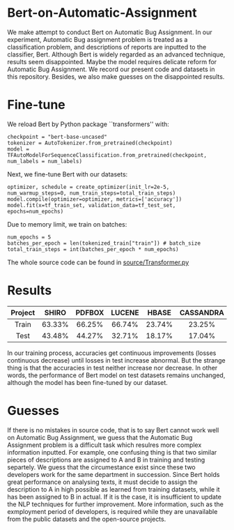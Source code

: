 # Bert-on-Automatic-Assignment
We make attempt to conduct Bert on Automatic Bug Assignment. In our experiment, Automatic Bug assignment problem is treated as a classification problem, and descriptions of reports are inputted to the classifier, Bert. Although Bert is widely regarded as an advanced technique, results seem disappointed. Maybe the model requires delicate reform for Automatic Bug Assignment. We record our present code and datasets in this repository. Besides, we also make guesses on the disappointed results.

# Fine-tune
We reload Bert by Python package ``transformers'' with:

    checkpoint = "bert-base-uncased"
    tokenizer = AutoTokenizer.from_pretrained(checkpoint)
    model = TFAutoModelForSequenceClassification.from_pretrained(checkpoint, num_labels = num_labels)

Next, we fine-tune Bert with our datasets:

    optimizer, schedule = create_optimizer(init_lr=2e-5, num_warmup_steps=0, num_train_steps=total_train_steps)
    model.compile(optimizer=optimizer, metrics=['accuracy'])
    model.fit(x=tf_train_set, validation_data=tf_test_set, epochs=num_epochs)

Due to memory limit, we train on batches:

    num_epochs = 5
    batches_per_epoch = len(tokenized_train["train"]) # batch_size
    total_train_steps = int(batches_per_epoch * num_epochs)

The whole source code can be found in [source/Transformer.py](./source/Transformer.py)

# Results
| Project | SHIRO | PDFBOX | LUCENE | HBASE | CASSANDRA |
| :-: | :-: | :-: | :-: | :-: | :-: |
| Train | 63.33% | 66.25% | 66.74% | 23.74% | 23.25% |
| Test | 43.48% | 44.27% | 32.71% | 18.17% | 17.04% |

In our training process, accuracies get continuous improvements (losses continuous decrease) until losses in test increase abnormal. But the strange thing is that the accuracies in test neither increase nor decrease. In other words, the performance of Bert model on test datasets remains unchanged, although the model has been fine-tuned by our dataset.

# Guesses
If there is no mistakes in source code, that is to say Bert cannot work well on Automatic Bug Assignment, we guess that the Automatic Bug Assignment problem is a difficult task which resulres more complex information inputted. For example, one confusing thing is that two similar pieces of descriptions are assigned to A and B in training and testing separtely. We guess that the circumestance exist since these two developers work for the same department in succession. Since Bert holds great performance on analysing texts, it must decide to assign the description to A in high possible as learned from training datasets, while it has been assigned to B in actual. If it is the case, it is insufficient to update the NLP techniques for further improvement. More information, such as the exmployment period of developers, is required while they are unavailable from the public datasets and the open-source projects.

